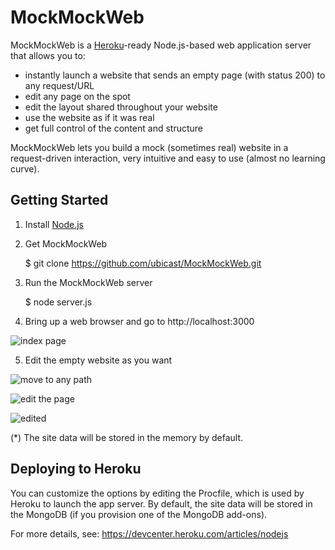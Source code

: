 MockMockWeb
===========

MockMockWeb is a [Heroku](https://www.heroku.com/)-ready Node.js-based web application server that allows you to:

* instantly launch a website that sends an empty page (with status 200) to any request/URL
* edit any page on the spot
* edit the layout shared throughout your website
* use the website as if it was real
* get full control of the content and structure

MockMockWeb lets you build a mock (sometimes real) website in a request-driven interaction, very intuitive and easy to use (almost no learning curve).

Getting Started
----------------

1) Install [Node.js](http://nodejs.org/)

2) Get MockMockWeb

    $ git clone https://github.com/ubicast/MockMockWeb.git

3) Run the MockMockWeb server

    $ node server.js

4) Bring up a web browser and go to http://localhost:3000

![index page](https://raw.github.com/ubicast/MockMockWeb/master/docs/index.png)

5) Edit the empty website as you want

![move to any path](https://raw.github.com/ubicast/MockMockWeb/master/docs/any-path.png)

![edit the page](https://raw.github.com/ubicast/MockMockWeb/master/docs/edit-page.png)

![edited](https://raw.github.com/ubicast/MockMockWeb/master/docs/edited.png)

(*) The site data will be stored in the memory by default.

Deploying to Heroku
-------------------

You can customize the options by editing the Procfile, which is used by Heroku to launch the app server. By default, the site data will be stored in the MongoDB (if you provision one of the MongoDB add-ons).

For more details, see: https://devcenter.heroku.com/articles/nodejs


